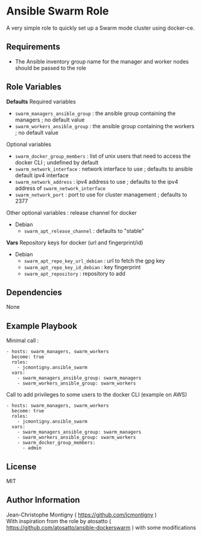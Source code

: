 Ansible Swarm Role
==================

A very simple role to quickly set up a Swarm mode cluster using docker-ce.

Requirements
------------

- The Ansible inventory group name for the manager and worker nodes should be passed to the role

Role Variables
--------------

__Defaults__
Required variables
- `swarm_managers_ansible_group` : the ansible group containing the managers ; no default value
- `swarm_workers_ansible_group` : the ansible group containing the workers ; no default value

Optional variables
- `swarm_docker_group_members` : list of unix users that need to access the docker CLI ; undefined by default
- `swarm_network_interface` : network interface to use ; defaults to ansible default ipv4 interface
- `swarm_network_address` : ipv4 address to use ; defaults to the ipv4 address of `swarm_network_interface`
- `swarm_network_port` : port to use for cluster management ; defaults to 2377

Other optional variables : release channel for docker
- Debian
  - `swarm_apt_release_channel` : defaults to "stable"


__Vars__
Repository keys for docker (url and fingerprint/id)
- Debian
  - `swarm_apt_repo_key_url_debian` : url to fetch the gpg key
  - `swarm_apt_repo_key_id_debian` : key fingerprint
  - `swarm_apt_repository` : repository to add

Dependencies
------------

None

Example Playbook
----------------

Minimal call :

    - hosts: swarm_managers, swarm_workers
      become: true
      roles:
        - jcmontigny.ansible_swarm
      vars:
        - swarm_managers_ansible_group: swarm_managers
        - swarm_workers_ansible_group: swarm_workers

Call to add privileges to some users to the docker CLI (example on AWS)

    - hosts: swarm_managers, swarm_workers
      become: true
      roles:
        - jcmontigny.ansible_swarm
      vars:
        - swarm_managers_ansible_group: swarm_managers
        - swarm_workers_ansible_group: swarm_workers
        - swarm_docker_group_members:
          - admin

License
-------

MIT

Author Information
------------------

Jean-Christophe Montigny ( https://github.com/jcmontigny )  
With inspiration from the role by atosatto ( https://github.com/atosatto/ansible-dockerswarm ) with some modifications
